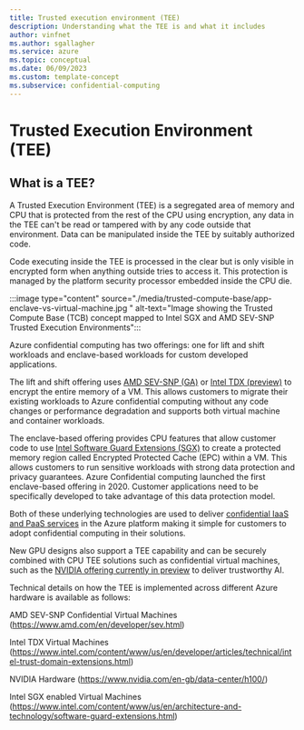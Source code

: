 ```yaml
---
title: Trusted execution environment (TEE)
description: Understanding what the TEE is and what it includes
author: vinfnet
ms.author: sgallagher
ms.service: azure
ms.topic: conceptual
ms.date: 06/09/2023
ms.custom: template-concept
ms.subservice: confidential-computing
---
```

# Trusted Execution Environment (TEE)

## What is a TEE?

A Trusted Execution Environment (TEE) is a segregated area of memory and CPU that is protected from the rest of the CPU using encryption, any data in the TEE can't be read or tampered with by any code outside that environment. Data can be manipulated inside the TEE by suitably authorized code.

Code executing inside the TEE is processed in the clear but is only visible in encrypted form when anything outside tries to access it. This protection is managed by the platform security processor embedded inside the CPU die.

:::image type="content" source="./media/trusted-compute-base/app-enclave-vs-virtual-machine.jpg " alt-text="Image showing the Trusted Compute Base (TCB) concept mapped to Intel SGX and AMD SEV-SNP Trusted Execution Environments":::

Azure confidential computing has two offerings: one for lift and shift workloads and enclave-based workloads for custom developed applications.

The lift and shift offering uses [AMD SEV-SNP (GA)](virtual-machine-options.md) or [Intel TDX (preview)](tdx-confidential-vm-overview.md) to encrypt the entire memory of a VM. This allows customers to migrate their existing workloads to Azure confidential computing without any code changes or performance degradation and supports both virtual machine and container workloads.

The enclave-based offering provides CPU features that allow customer code to use [Intel Software Guard Extensions (SGX)](virtual-machine-solutions-sgx.md) to create a protected memory region called Encrypted Protected Cache (EPC) within a VM. This allows customers to run sensitive workloads with strong data protection and privacy guarantees. Azure Confidential computing launched the first enclave-based offering in 2020. Customer applications need to be specifically developed to take advantage of this data protection model.

Both of these underlying technologies are used to deliver [confidential IaaS and PaaS services](overview-azure-products.md) in the Azure platform making it simple for customers to adopt confidential computing in their solutions.

New GPU designs also support a TEE capability and can be securely combined with CPU TEE solutions such as confidential virtual machines, such as the [NVIDIA offering currently in preview](https://azure.microsoft.com/blog/azure-confidential-computing-with-nvidia-gpus-for-trustworthy-ai/) to deliver trustworthy AI.

Technical details on how the TEE is implemented across different Azure hardware is available as follows:

AMD SEV-SNP Confidential Virtual Machines (https://www.amd.com/en/developer/sev.html) <p>
Intel TDX Virtual Machines (https://www.intel.com/content/www/us/en/developer/articles/technical/intel-trust-domain-extensions.html)<p>
NVIDIA Hardware (https://www.nvidia.com/en-gb/data-center/h100/)<p>
Intel SGX enabled Virtual Machines (https://www.intel.com/content/www/us/en/architecture-and-technology/software-guard-extensions.html)<p>

